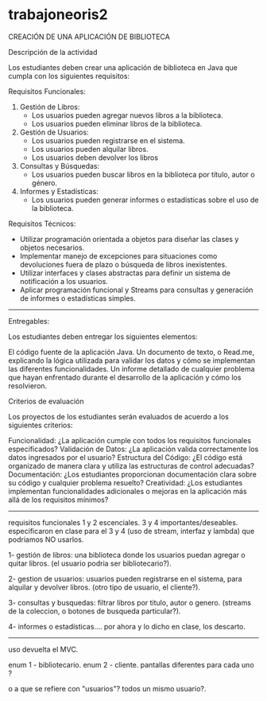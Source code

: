 # trabajoneoris2

CREACIÓN DE UNA APLICACIÓN DE BIBLIOTECA

Descripción de la actividad

Los estudiantes deben crear una aplicación de biblioteca en Java que cumpla con los siguientes requisitos:

Requisitos Funcionales:
1. Gestión de Libros:
   - Los usuarios pueden agregar nuevos libros a la biblioteca.
   - Los usuarios pueden eliminar libros de la biblioteca.
2. Gestión de Usuarios:
   - Los usuarios pueden registrarse en el sistema.
   - Los usuarios pueden alquilar libros.
   - Los usuarios deben devolver los libros
3. Consultas y Búsquedas:
   - Los usuarios pueden buscar libros en la biblioteca por título, autor o género.
4. Informes y Estadísticas:
   - Los usuarios pueden generar informes o estadísticas sobre el uso de la biblioteca.

 
 Requisitos Técnicos:
- Utilizar programación orientada a objetos para diseñar las clases y objetos necesarios.
- Implementar manejo de excepciones para situaciones como devoluciones fuera de plazo o búsqueda de libros inexistentes.
- Utilizar interfaces y clases abstractas para definir un sistema de notificación a los usuarios.
- Aplicar programación funcional y Streams para consultas y generación de informes o estadísticas simples.

--------
Entregables:

Los estudiantes deben entregar los siguientes elementos:

El código fuente de la aplicación Java.
Un documento de texto, o Read.me, explicando la lógica utilizada para validar los datos y cómo se implementan las diferentes funcionalidades.
Un informe detallado de cualquier problema que hayan enfrentado durante el desarrollo de la aplicación y cómo los resolvieron.
 

Criterios de evaluación

Los proyectos de los estudiantes serán evaluados de acuerdo a los siguientes criterios:


Funcionalidad: ¿La aplicación cumple con todos los requisitos funcionales especificados?
Validación de Datos: ¿La aplicación valida correctamente los datos ingresados por el usuario?
Estructura del Código: ¿El código está organizado de manera clara y utiliza las estructuras de control adecuadas?
Documentación: ¿Los estudiantes proporcionan documentación clara sobre su código y cualquier problema resuelto?
Creatividad: ¿Los estudiantes implementan funcionalidades adicionales o mejoras en la aplicación más allá de los requisitos mínimos?

-----------------------------
requisitos funcionales 1 y 2 escenciales.
3 y 4 importantes/deseables.
especificaron en clase para el 3 y 4 (uso de stream, interfaz y lambda) que podriamos NO usarlos.

1- gestión de libros: una biblioteca donde los usuarios puedan agregar o quitar libros. (el usuario podria ser bibliotecario?).

2- gestion de usuarios: usuarios pueden registrarse en el sistema, para alquilar y devolver libros.
(otro tipo de usuario, el cliente?).

3- consultas y busquedas: filtrar libros por titulo, autor o genero. (streams de la coleccion, o botones de busqueda particular?).

4- informes o estadísticas.... por ahora y lo dicho en clase, los descarto.

--------
uso devuelta el MVC.

enum 1 - bibliotecario.
enum 2 - cliente.
pantallas diferentes para cada uno ?

o a que se refiere con "usuarios"? todos un mismo usuario?.